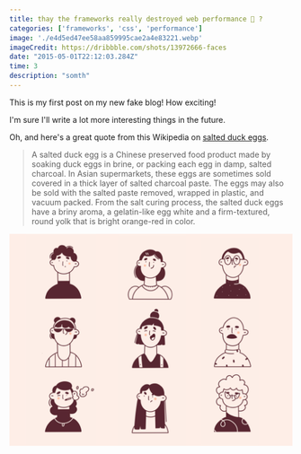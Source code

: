 ```yaml
---
title: thay the frameworks really destroyed web performance 🤔 ?
categories: ['frameworks', 'css', 'performance']
image: './e4d5ed47ee58aa859995cae2a4e83221.webp'
imageCredit: https://dribbble.com/shots/13972666-faces
date: "2015-05-01T22:12:03.284Z"
time: 3
description: "somth"
---
```


This is my first post on my new fake blog! How exciting!

I'm sure I'll write a lot more interesting things in the future.

Oh, and here's a great quote from this Wikipedia on
[salted duck eggs](https://en.wikipedia.org/wiki/Salted_duck_egg).

> A salted duck egg is a Chinese preserved food product made by soaking duck
> eggs in brine, or packing each egg in damp, salted charcoal. In Asian
> supermarkets, these eggs are sometimes sold covered in a thick layer of salted
> charcoal paste. The eggs may also be sold with the salted paste removed,
> wrapped in plastic, and vacuum packed. From the salt curing process, the
> salted duck eggs have a briny aroma, a gelatin-like egg white and a
> firm-textured, round yolk that is bright orange-red in color.

![Chinese Salty Egg](./e4d5ed47ee58aa859995cae2a4e83221.webp)
